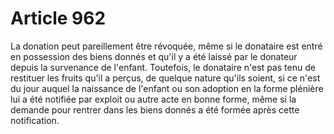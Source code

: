 # Article 962

La donation peut pareillement être révoquée, même si le donataire est entré en possession des biens donnés et qu'il y a été laissé par le donateur depuis la survenance de l'enfant. Toutefois, le donataire n'est pas tenu de restituer les fruits qu'il a perçus, de quelque nature qu'ils soient, si ce n'est du jour auquel la naissance de l'enfant ou son adoption en la forme plénière lui a été notifiée par exploit ou autre acte en bonne forme, même si la demande pour rentrer dans les biens donnés a été formée après cette notification.
